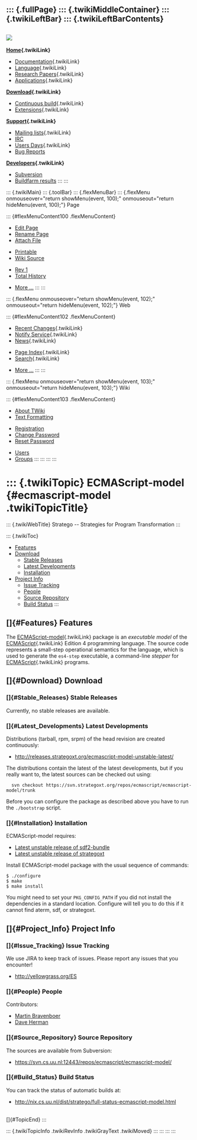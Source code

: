 ::: {.fullPage}
::: {.twikiMiddleContainer}
::: {.twikiLeftBar}
::: {.twikiLeftBarContents}
  ----------------------------------------------------------------------------------
  [![](../pub/Stratego/StrategoLogo/StrategoLogoTextlessWhite-100px.png)](WebHome)
  ----------------------------------------------------------------------------------

**[Home](WebHome){.twikiLink}**

-   [Documentation](StrategoDocumentation){.twikiLink}
-   [Language](StrategoLanguage){.twikiLink}
-   [Research Papers](StrategoPublications){.twikiLink}
-   [Applications](StrategoApplication){.twikiLink}

**[Download](StrategoDownload){.twikiLink}**

-   [Continuous build](ContinuousBuild){.twikiLink}
-   [Extensions](AdditionalPackageDownload){.twikiLink}

**[Support](StrategoSupport){.twikiLink}**

-   [Mailing lists](MailingList){.twikiLink}
-   [IRC](irc://irc.freenode.net/#stratego)
-   [Users Days](StrategoUsersDay){.twikiLink}
-   [Bug Reports](http://yellowgrass.org/project/StrategoXT)

**[Developers](StrategoDev){.twikiLink}**

-   [Subversion](https://svn.strategoxt.org/repos/StrategoXT/strategoxt/trunk)
-   [Buildfarm
    results](http://hydra.nixos.org/jobset/strategoxt/strategoxt-release/all)
:::
:::

::: {.twikiMain}
::: {.toolBar}
::: {.flexMenuBar}
::: {.flexMenu onmouseover="return showMenu(event, 100);" onmouseout="return hideMenu(event, 100);"}
Page

::: {#flexMenuContent100 .flexMenuContent}
-   [Edit
    Page](http://www.program-transformation.org/edit/Stratego/EcmaScriptModel?t=1536825577)
-   [Rename
    Page](http://www.program-transformation.org/rename/Stratego/EcmaScriptModel)
-   [Attach
    File](http://www.program-transformation.org/attach/Stratego/EcmaScriptModel)

<!-- -->

-   [Printable](http://www.program-transformation.org/view/Stratego/EcmaScriptModel?skin=print.pattern)
-   [Wiki
    Source](http://www.program-transformation.org/view/Stratego/EcmaScriptModel?skin=text&raw=on&contenttype=text/plain)

<!-- -->

-   [Rev
    1](http://www.program-transformation.org/view/Stratego/EcmaScriptModel?rev=1.1)
-   [Total
    History](http://www.program-transformation.org/rdiff/Stratego/EcmaScriptModel)

<!-- -->

-   [More
    \...](http://www.program-transformation.org/oops/Stratego/EcmaScriptModel?template=oopsmore&param1=1.1&param2=1.1)
:::
:::

::: {.flexMenu onmouseover="return showMenu(event, 102);" onmouseout="return hideMenu(event, 102);"}
Web

::: {#flexMenuContent102 .flexMenuContent}
-   [Recent Changes](WebChanges){.twikiLink}
-   [Notify Service](WebNotify){.twikiLink}
-   [News](WebNews){.twikiLink}

<!-- -->

-   [Page Index](WebIndex){.twikiLink}
-   [Search](WebSearch){.twikiLink}

<!-- -->

-   [More
    \...](http://www.program-transformation.org/oops/Stratego/EcmaScriptModel?template=oopsmore&param1=1.1&param2=1.1)
:::
:::

::: {.flexMenu onmouseover="return showMenu(event, 103);" onmouseout="return hideMenu(event, 103);"}
Wiki

::: {#flexMenuContent103 .flexMenuContent}
-   [About
    TWiki](http://www.program-transformation.org/view/TWiki/WebHome)
-   [Text
    Formatting](http://www.program-transformation.org/view/TWiki/TextFormattingRules)

<!-- -->

-   [Registration](http://www.program-transformation.org/view/TWiki/TWikiRegistration)
-   [Change
    Password](http://www.program-transformation.org/view/TWiki/ChangePassword)
-   [Reset
    Password](http://www.program-transformation.org/view/TWiki/ResetPassword)

<!-- -->

-   [Users](http://www.program-transformation.org/view/Main/TWikiUsers)
-   [Groups](http://www.program-transformation.org/view/Main/TWikiGroups)
:::
:::
:::
:::

::: {.twikiTopic}
ECMAScript-model {#ecmascript-model .twikiTopicTitle}
================

::: {.twikiWebTitle}
Stratego \-- Strategies for Program Transformation
:::

::: {.twikiToc}
-   [Features](EcmaScriptModel#Features)
-   [Download](EcmaScriptModel#Download)
    -   [Stable Releases](EcmaScriptModel#Stable_Releases)
    -   [Latest Developments](EcmaScriptModel#Latest_Developments)
    -   [Installation](EcmaScriptModel#Installation)
-   [Project Info](EcmaScriptModel#Project_Info)
    -   [Issue Tracking](EcmaScriptModel#Issue_Tracking)
    -   [People](EcmaScriptModel#People)
    -   [Source Repository](EcmaScriptModel#Source_Repository)
    -   [Build Status](EcmaScriptModel#Build_Status)
:::

[]{#Features} Features
----------------------

The [ECMAScript-model](EcmaScriptModel){.twikiLink} package is an
*executable model* of the [ECMAScript](EcmaScript){.twikiLink} Edition 4
programming language. The source code represents a small-step
operational semantics for the language, which is used to generate the
`es4-step` executable, a command-line *stepper* for
[ECMAScript](EcmaScript){.twikiLink} programs.

[]{#Download} Download
----------------------

### []{#Stable_Releases} Stable Releases

Currently, no stable releases are available.

### []{#Latest_Developments} Latest Developments

Distributions (tarball, rpm, srpm) of the head revision are created
continuously:

-   <http://releases.strategoxt.org/ecmascript-model-unstable-latest/>

The distributions contain the latest of the latest developments, but if
you really want to, the latest sources can be checked out using:

      svn checkout https://svn.strategoxt.org/repos/ecmascript/ecmascript-model/trunk

Before you can configure the package as described above you have to run
the `./bootstrap` script.

### []{#Installation} Installation

ECMAScript-model requires:

-   [Latest unstable release of
    sdf2-bundle](http://releases.strategoxt.org/sdf2-bundle-unstable-latest/)
-   [Latest unstable release of
    strategoxt](http://releases.strategoxt.org/strategoxt-unstable-latest/)

Install ECMAScript-model package with the usual sequence of commands:

    $ ./configure
    $ make
    $ make install

You might need to set your `PKG_CONFIG_PATH` if you did not install the
dependencies in a standard location. Configure will tell you to do this
if it cannot find aterm, sdf, or strategoxt.

[]{#Project_Info} Project Info
------------------------------

### []{#Issue_Tracking} Issue Tracking

We use JIRA to keep track of issues. Please report any issues that you
encounter!

-   <http://yellowgrass.org/ES>

### []{#People} People

Contributors:

-   [Martin Bravenboer](http://www.cs.uu.nl/people/martin/)
-   [Dave Herman](http://calculist.blogspot.com/)

### []{#Source_Repository} Source Repository

The sources are available from Subversion:

-   <https://svn.cs.uu.nl:12443/repos/ecmascript/ecmascript-model/>

### []{#Build_Status} Build Status

You can track the status of automatic builds at:

-   <http://nix.cs.uu.nl/dist/stratego/full-status-ecmascript-model.html>

\
[]{#TopicEnd}
:::

::: {.twikiTopicInfo .twikiRevInfo .twikiGrayText .twikiMoved}
:::
:::
:::
:::
